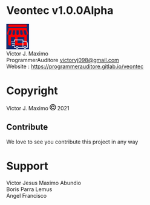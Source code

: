 # Veontec v1.0.0Alpha
![logo veontec][logo_veontec]
<br>
Victor J. Maximo <br>
ProgrammerAuditore <victorvj098@gmail.com> <br>
Website : https://programmerauditore.gitlab.io/veontec
# Copyright
Victor J. Maximo ![logo veontec][logo_copyright] 2021

[logo_veontec]: https://github.com/ProgrammerAuditore/veontec/blob/master/source/logo.png

[logo_copyright]: https://github.com/ProgrammerAuditore/veontec/blob/master/source/copyright_16x16.png

## Contribute
We love to see you contribute this project in any way

# Support
Victor Jesus Maximo Abundio <br>
Boris Parra Lemus <br>
Angel Francisco <br>
